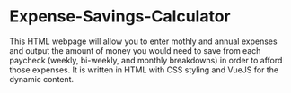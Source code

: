 # Expense-Savings-Calculator
This HTML webpage will allow you to enter mothly and annual expenses and output the amount of money you would need to save from each paycheck (weekly, bi-weekly, and monthly breakdowns) in order to afford those expenses. It is written in HTML with CSS styling and VueJS for the dynamic content.
